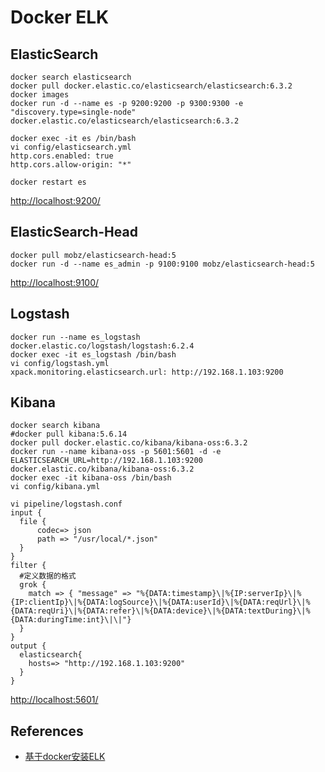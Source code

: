 # Docker ELK

## ElasticSearch
```
docker search elasticsearch
docker pull docker.elastic.co/elasticsearch/elasticsearch:6.3.2
docker images
docker run -d --name es -p 9200:9200 -p 9300:9300 -e "discovery.type=single-node" docker.elastic.co/elasticsearch/elasticsearch:6.3.2
```
```
docker exec -it es /bin/bash
vi config/elasticsearch.yml
http.cors.enabled: true
http.cors.allow-origin: "*"
```
```
docker restart es
```
[http://localhost:9200/](http://localhost:9200/)

## ElasticSearch-Head
```
docker pull mobz/elasticsearch-head:5
docker run -d --name es_admin -p 9100:9100 mobz/elasticsearch-head:5
```
[http://localhost:9100/](http://localhost:9100/)

## Logstash
```
docker run --name es_logstash docker.elastic.co/logstash/logstash:6.2.4
docker exec -it es_logstash /bin/bash
vi config/logstash.yml
xpack.monitoring.elasticsearch.url: http://192.168.1.103:9200
```

## Kibana
```
docker search kibana
#docker pull kibana:5.6.14 
docker pull docker.elastic.co/kibana/kibana-oss:6.3.2
docker run --name kibana-oss -p 5601:5601 -d -e ELASTICSEARCH_URL=http://192.168.1.103:9200 docker.elastic.co/kibana/kibana-oss:6.3.2
docker exec -it kibana-oss /bin/bash
vi config/kibana.yml
```

```
vi pipeline/logstash.conf
input {
  file {
      codec=> json
      path => "/usr/local/*.json"
  }
}
filter {
  #定义数据的格式
  grok {
    match => { "message" => "%{DATA:timestamp}\|%{IP:serverIp}\|%{IP:clientIp}\|%{DATA:logSource}\|%{DATA:userId}\|%{DATA:reqUrl}\|%{DATA:reqUri}\|%{DATA:refer}\|%{DATA:device}\|%{DATA:textDuring}\|%{DATA:duringTime:int}\|\|"}
  }
}
output {
  elasticsearch{
    hosts=> "http://192.168.1.103:9200"
  }
}
```
[http://localhost:5601/](http://localhost:5601/)

## References
- [基于docker安装ELK](https://www.jianshu.com/p/a0bd70301eec)